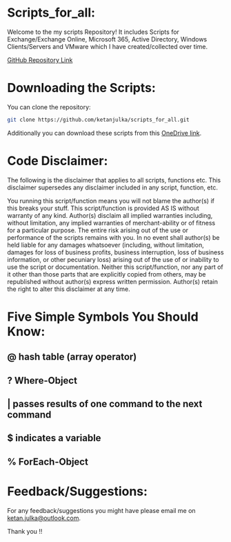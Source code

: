 # Scripts_for_all:
Welcome to the my scripts Repository! It includes Scripts for Exchange/Exchange Online, Microsoft 365, Active Directory, Windows Clients/Servers and VMware which I have created/collected over time.

[GitHub Repository Link]

[GitHub Repository Link]: https://github.com/ketanjulka/scripts_for_all.git

# Downloading the Scripts:

You can clone the repository:

```sh
git clone https://github.com/ketanjulka/scripts_for_all.git
```
Additionally you can download these scripts from this [OneDrive link].

[OneDrive link]: https://exchangexperts-my.sharepoint.com/:f:/g/personal/ketan_j_exchangexperts_onmicrosoft_com/EnNcrviP-9RKlLEmVRPZRN4BlOXuwxhZCiN1F0T2m1H6uw?e=z7NR3h

# Code Disclaimer:

The following is the disclaimer that applies to all scripts, functions etc. This disclaimer supersedes any disclaimer included in any script, function, etc.

You running this script/function means you will not blame the author(s) if this breaks your stuff. This script/function is provided AS IS without warranty of any kind. Author(s) disclaim all implied warranties including, without limitation, any implied warranties of merchant-ability or of fitness for a particular purpose. The entire risk arising out of the use or performance of the scripts remains with you. In no event shall author(s) be held liable for any damages whatsoever (including, without limitation, damages for loss of business profits, business interruption, loss of business information, or other pecuniary loss) arising out of the use of or inability to use the script or documentation. Neither this script/function, nor any part of it other than those parts that are explicitly copied from others, may be republished without author(s) express written permission. Author(s) retain the right to alter this disclaimer at any time.

# Five Simple Symbols You Should Know:

<h2>@ hash table (array operator)</h2>
<h2>? Where-Object</h2>
<h2>| passes results of one command to the next command</h2>
<h2>$ indicates a variable</h2>
<h2>% ForEach-Object</h2>

# Feedback/Suggestions:

For any feedback/suggestions you might have please email me on [ketan.julka@outlook.com][conduct-email].

Thank you !!

[conduct-email]: mailto:ketan.julka@outlook.com
